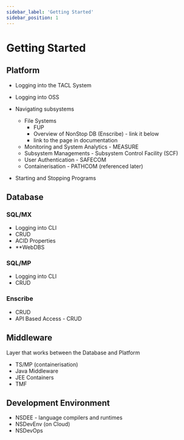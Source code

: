 ```yaml
---
sidebar_label: 'Getting Started'
sidebar_position: 1
---
```


# Getting Started

## Platform
- Logging into the TACL System

- Logging into OSS
- Navigating subsystems
    - File Systems
        - FUP
        - Overview of NonStop DB (Enscribe) - link it below
        - link to the page in documentation
    - Monitoring and System Analytics - MEASURE
    - Subsystem Managements - Subsystem Control Facility (SCF)
    - User Authentication - SAFECOM
    - Containerisation - PATHCOM (referenced later)
- Starting and Stopping Programs

## Database
### SQL/MX
- Logging into CLI
- CRUD
- ACID Properties 
- **WebDBS

### SQL/MP
- Logging into CLI
- CRUD

### Enscribe
- CRUD
- API Based Access - CRUD 
    <!-- - J Toolkit - key seq, queue seq and entry seq - CRUD using Java
    - J Cache -  -->

## Middleware
Layer that works between the Database and Platform
- TS/MP (containerisation)
- Java Middleware
- JEE Containers
- TMF


## Development Environment
- NSDEE - language compilers and runtimes
- NSDevEnv (on Cloud)
- NSDevOps